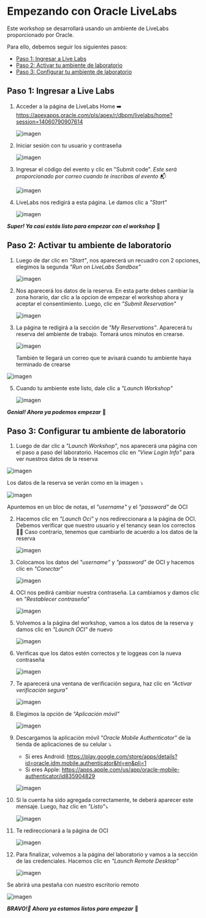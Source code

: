 # Empezando con Oracle LiveLabs

Este workshop se desarrollará usando un ambiente de LiveLabs proporcionado por Oracle. 

Para ello, debemos seguir los siguientes pasos:
- [Paso 1: Ingresar a Live Labs](#Paso1)
- [Paso 2: Activar tu ambiente de laboratorio](#Paso2)
- [Paso 3: Configurar tu ambiente de laboratorio](#Paso3)

 ## <a name="Paso1"></a> Paso 1: Ingresar a Live Labs
 
1.  Acceder a la página de LiveLabs Home ➡️ https://apexapps.oracle.com/pls/apex/r/dbpm/livelabs/home?session=14060790907614

    ![imagen](/PrimerosPasos/imagenes/paso1.png)
   
2. Iniciar sesión con tu usuario y contraseña
   
   ![imagen](/PrimerosPasos/imagenes/paso2.png)
  
3. Ingresar el código del evento y clic en "Submit code". _Este será proporcionado por correo cuando te inscribas al evento_ 📬
   
   ![imagen](/PrimerosPasos/imagenes/paso3.png)

5. LiveLabs nos redigirá a esta página. Le damos clic a _"Start"_

   ![imagen](/PrimerosPasos/imagenes/paso4.png)

**_Super! Ya casi estás listo para empezar con el workshop_** 🚀

 ## <a name="Paso2"></a> Paso 2: Activar tu ambiente de laboratorio

 1. Luego de dar clic en _"Start"_, nos aparecerá un recuadro con 2 opciones, elegimos la segunda _"Run on LiveLabs Sandbox"_

    ![imagen](/PrimerosPasos/imagenes/paso5.png)

 2. Nos aparecerá los datos de la reserva. En esta parte debes cambiar la zona horario, dar clic a la opcion de empezar el workshop ahora y aceptar el consentimiento. Luego, clic en _"Submit Reservation"_

    ![imagen](/PrimerosPasos/imagenes/paso6.png)

3. La página te redigirá a la sección de _"My Reservations"_. Aparecerá tu reserva del ambiente de trabajo. Tomará unos minutos en crearse.

   ![imagen](/PrimerosPasos/imagenes/paso7.png)

   También te llegará un correo que te avisará cuando tu ambiente haya terminado de crearse

  ![imagen](/PrimerosPasos/imagenes/paso8.png)
   
5. Cuando tu ambiente este listo, dale clic a _"Launch Workshop"_

    ![imagen](/PrimerosPasos/imagenes/paso9.png)

**_Genial! Ahora ya podemos empezar_** 🚀

 ## <a name="Paso3"></a> Paso 3: Configurar tu ambiente de laboratorio

 1. Luego de dar clic a _"Launch Workshop"_, nos aparecerá una página con el paso a paso del laboratorio. Hacemos clic en _"View Login Info"_ para ver nuestros datos de la reserva

   ![imagen](/PrimerosPasos/imagenes/paso10.png)

   Los datos de la reserva se verán como en la imagen ⤵️

   ![imagen](/PrimerosPasos/imagenes/paso11.png)
   
   Apuntemos en un bloc de notas, el _"username"_ y el _"password"_ de OCI

 2. Hacemos clic en _"Launch Oci"_ y nos redireccionara a la página de OCI. Debemos verificar que nuestro usuario y el tenancy sean los correctos 🕵️‍♀️ Caso contrario, tenemos que cambiarlo de acuerdo a los datos de la reserva
    
     ![imagen](/PrimerosPasos/imagenes/paso12.png)

  3. Colocamos los datos del _"username"_ y _"password"_ de OCI y hacemos clic en _"Conectar"_

      ![imagen](/PrimerosPasos/imagenes/paso13.png)

 4. OCI nos pedirá cambiar nuestra contraseña. La cambiamos y damos clic en _"Restablecer contraseña"_

     ![imagen](/PrimerosPasos/imagenes/paso14.png)

 5. Volvemos a la página del workshop, vamos a los datos de la reserva y damos clic en _"Launch OCI"_ de nuevo

     ![imagen](/PrimerosPasos/imagenes/paso15.png)

 6. Verificas que los datos estén correctos y te loggeas con la nueva contraseña

     ![imagen](/PrimerosPasos/imagenes/paso16.png)

7. Te aparecerá una ventana de verificación segura, haz clic en _"Activar verificación segura"_

   ![imagen](/PrimerosPasos/imagenes/paso17.png)

8. Elegimos la opción de _"Aplicación móvil"_

   ![imagen](/PrimerosPasos/imagenes/paso18.png)

9. Descargamos la aplicación móvil _"Oracle Mobile Authenticator"_ de la tienda de aplicaciones de su celular ⤵️
    - Si eres Android: https://play.google.com/store/apps/details?id=oracle.idm.mobile.authenticator&hl=en&pli=1
    - Si eres Apple: https://apps.apple.com/us/app/oracle-mobile-authenticator/id835904829

    ![imagen](/PrimerosPasos/imagenes/paso19.png)

10. Si la cuenta ha sido agregada correctamente, te deberá aparecer este mensaje. Luego, haz clic en _"Listo"_⤵️
    
    ![imagen](/PrimerosPasos/imagenes/paso20.png)

11. Te redireccionará a la página de OCI

    ![imagen](/PrimerosPasos/imagenes/paso21.png)

12. Para finalizar, volvemos a la página del laboratorio y vamos a la sección de las credenciales. Hacemos clic en _"Launch Remote Desktop"_

    ![imagen](/PrimerosPasos/imagenes/paso22.png)

   Se abrirá una pestaña con nuestro escritorio remoto

   ![imagen](/PrimerosPasos/imagenes/paso23.png)

**_BRAVO!🤩 Ahora ya estamos listos para empezar_** 🚀
